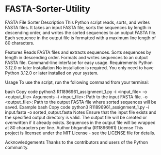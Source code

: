 # FASTA-Sorter-Utility
FASTA File Sorter
Description
This Python script reads, sorts, and writes FASTA files. It takes an input FASTA file, sorts the sequences by length in descending order, and writes the sorted sequences to an output FASTA file. Each sequence in the output file is formatted with a maximum line length of 80 characters.

Features
Reads FASTA files and extracts sequences.
Sorts sequences by length in descending order.
Formats and writes sequences to an output FASTA file.
Command-line interface for easy usage.
Requirements
Python 3.12.0 or later
Installation
No installation is required. You only need to have Python 3.12.0 or later installed on your system.

Usage
To use the script, run the following command from your terminal:

bash
Copy code
python3 R11896961_assignment_1.py -i <input_file> -o <output_file>
Arguments
-i <input_file>: Path to the input FASTA file.
-o <output_file>: Path to the output FASTA file where sorted sequences will be saved.
Example
bash
Copy code
python3 R11896961_assignment_1.py -i input.fasta -o sorted_output.fasta
Notes
Ensure that the input file exists and the specified output directory is valid.
The output file will be created or overwritten if it already exists.
Sequences in the output file will be wrapped at 80 characters per line.
Author
bhgandha (R11896961)
License
This project is licensed under the MIT License - see the LICENSE file for details.

Acknowledgements
Thanks to the contributors and users of the Python community.

